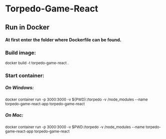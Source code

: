 # Torpedo-Game-React


## Run in Docker

#### At first enter the folder where Dockerfile can be found.

### Build image:
<sub>docker build -t torpedo-game-react .</sub>

### Start container:
##### On Windows:
<sub>docker container run -p 3000:3000 -v ${PWD}:/torpedo -v /node_modules --name torpedo-game-react-app  torpedo-game-react</sub>

##### On Mac:
<sub>docker container run -p 3000:3000 -v $PWD:/torpedo -v /node_modules --name torpedo-game-react-app  torpedo-game-react</sub> 